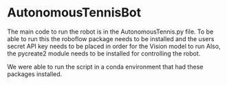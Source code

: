 # AutonomousTennisBot

The main code to run the robot is in the AutonomousTennis.py file.
To be able to run this the roboflow package needs to be installed and the users secret API key needs to be placed in order for the Vision model to run
Also, the pycreate2 module needs to be installed for controlling the robot.

We were able to run the script in a conda environment that had these packages installed.